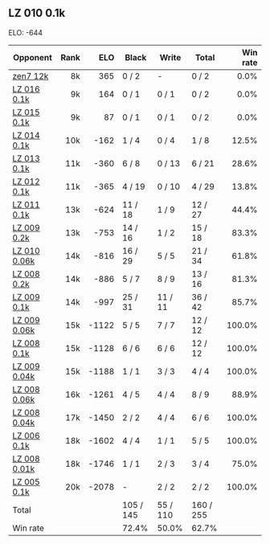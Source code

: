 ## LZ 010 0.1k ##

ELO: -644

Opponent | Rank | ELO | Black | Write | Total | Win rate
---------|-----:|----:|-------|-------|-------|-------:
[zen7 12k](zen7%2012k.md) | 8k | 365 | 0 / 2 | - | 0 / 2 | 0.0%
[LZ 016 0.1k](LZ%20016%200.1k.md) | 9k | 164 | 0 / 1 | 0 / 1 | 0 / 2 | 0.0%
[LZ 015 0.1k](LZ%20015%200.1k.md) | 9k | 87 | 0 / 1 | 0 / 1 | 0 / 2 | 0.0%
[LZ 014 0.1k](LZ%20014%200.1k.md) | 10k | -162 | 1 / 4 | 0 / 4 | 1 / 8 | 12.5%
[LZ 013 0.1k](LZ%20013%200.1k.md) | 11k | -360 | 6 / 8 | 0 / 13 | 6 / 21 | 28.6%
[LZ 012 0.1k](LZ%20012%200.1k.md) | 11k | -365 | 4 / 19 | 0 / 10 | 4 / 29 | 13.8%
[LZ 011 0.1k](LZ%20011%200.1k.md) | 13k | -624 | 11 / 18 | 1 / 9 | 12 / 27 | 44.4%
[LZ 009 0.2k](LZ%20009%200.2k.md) | 13k | -753 | 14 / 16 | 1 / 2 | 15 / 18 | 83.3%
[LZ 010 0.06k](LZ%20010%200.06k.md) | 14k | -816 | 16 / 29 | 5 / 5 | 21 / 34 | 61.8%
[LZ 008 0.2k](LZ%20008%200.2k.md) | 14k | -886 | 5 / 7 | 8 / 9 | 13 / 16 | 81.3%
[LZ 009 0.1k](LZ%20009%200.1k.md) | 14k | -997 | 25 / 31 | 11 / 11 | 36 / 42 | 85.7%
[LZ 009 0.06k](LZ%20009%200.06k.md) | 15k | -1122 | 5 / 5 | 7 / 7 | 12 / 12 | 100.0%
[LZ 008 0.1k](LZ%20008%200.1k.md) | 15k | -1128 | 6 / 6 | 6 / 6 | 12 / 12 | 100.0%
[LZ 009 0.04k](LZ%20009%200.04k.md) | 15k | -1188 | 1 / 1 | 3 / 3 | 4 / 4 | 100.0%
[LZ 008 0.06k](LZ%20008%200.06k.md) | 16k | -1261 | 4 / 5 | 4 / 4 | 8 / 9 | 88.9%
[LZ 008 0.04k](LZ%20008%200.04k.md) | 17k | -1450 | 2 / 2 | 4 / 4 | 6 / 6 | 100.0%
[LZ 006 0.1k](LZ%20006%200.1k.md) | 18k | -1602 | 4 / 4 | 1 / 1 | 5 / 5 | 100.0%
[LZ 008 0.01k](LZ%20008%200.01k.md) | 18k | -1746 | 1 / 1 | 2 / 3 | 3 / 4 | 75.0%
[LZ 005 0.1k](LZ%20005%200.1k.md) | 20k | -2078 | - | 2 / 2 | 2 / 2 | 100.0%
Total | | | 105 / 145 | 55 / 110 | 160 / 255 | 
Win rate| | | 72.4% | 50.0% | 62.7% | 
